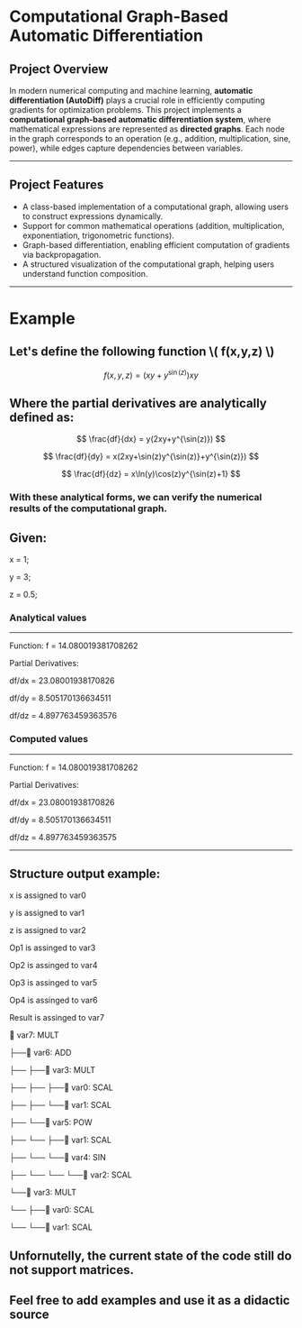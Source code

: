 # **Computational Graph-Based Automatic Differentiation**

## **Project Overview**
In modern numerical computing and machine learning, **automatic differentiation (AutoDiff)** plays a crucial role in efficiently computing gradients for optimization problems. This project implements a **computational graph-based automatic differentiation system**, where mathematical expressions are represented as **directed graphs**. Each node in the graph corresponds to an operation (e.g., addition, multiplication, sine, power), while edges capture dependencies between variables.

---

## **Project Features**
- A class-based implementation of a computational graph, allowing users to construct expressions dynamically.
- Support for common mathematical operations (addition, multiplication, exponentiation, trigonometric functions).
- Graph-based differentiation, enabling efficient computation of gradients via backpropagation.
- A structured visualization of the computational graph, helping users understand function composition.

---

# **Example**

## **Let's define the following function \\( f(x,y,z) \\)**

$$
f(x,y,z) = (xy + y^{\sin(z)})xy
$$

## **Where the partial derivatives are analytically defined as:**

$$
\frac{df}{dx} = y(2xy+y^{\sin(z)})
$$

$$
\frac{df}{dy} = x(2xy+\sin(z)y^{\sin(z)}+y^{\sin(z)})
$$

$$
\frac{df}{dz} = x\ln(y)\cos(z)y^{\sin(z)+1}
$$

### **With these analytical forms, we can verify the numerical results of the computational graph.**


## **Given:**
x = 1;

y = 3;

z = 0.5;

  
### Analytical values
----------------------------------------
Function: f = 14.080019381708262

Partial Derivatives:

  df/dx = 23.08001938170826

  df/dy = 8.505170136634511

  df/dz = 4.897763459363576



### Computed values
----------------------------------------
Function: f = 14.080019381708262

Partial Derivatives:

  df/dx = 23.08001938170826

  df/dy = 8.505170136634511

  df/dz = 4.897763459363575

----------------------------------------

## Structure output example: 

x is assigned to  var0 

y is assigned to  var1 

z is assigned to  var2 

Op1 is assinged to  var3 

Op2 is assinged to  var4 

Op3 is assinged to  var5 

Op4 is assinged to  var6 

Result is assinged to  var7 

🔗 var7: MULT

   ├──🔗 var6: ADD
   
   ├──   ├──🔗 var3: MULT
   
   ├──   ├──   ├──🔗 var0: SCAL
   
   ├──   ├──   └──🔗 var1: SCAL

   ├──   └──🔗 var5: POW
   
   ├──   └──   ├──🔗 var1: SCAL
   
   ├──   └──   └──🔗 var4: SIN
   
   ├──   └──   └──   └──🔗 var2: SCAL
   
   └──🔗 var3: MULT
   
   └──   ├──🔗 var0: SCAL
   
   └──   └──🔗 var1: SCAL

## **Unfornutelly, the current state of the code still do not support matrices.**
## **Feel free to add examples and use it as a didactic source**
